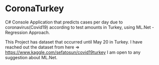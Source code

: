# CoronaTurkey
C# Console Application that predicts cases per day due to coronavirus(Covid19) according to test amounts in Turkey, using ML.Net - Regression Approach.

This Project has dataset that occurred until May 20 in Turkey. I have reached out the dataset from here => https://www.kaggle.com/sefatosun/covid19turkey
I am open to any suggestion about ML.Net.
